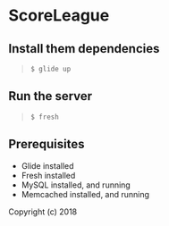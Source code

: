 # ScoreLeague

## Install them dependencies
> `$ glide up`

## Run the server
> `$ fresh`

## Prerequisites

* Glide installed
* Fresh installed
* MySQL installed, and running
* Memcached installed, and running

Copyright (c) 2018
